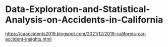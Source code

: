 # Data-Exploration-and-Statistical-Analysis-on-Accidents-in-California
https://caaccidents2019.blogspot.com/2021/12/2019-california-car-accident-insights.html
